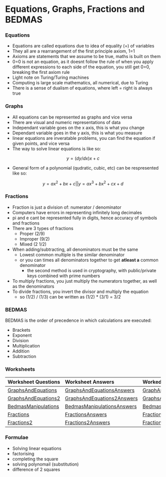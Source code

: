 # Equations, Graphs, Fractions and BEDMAS

### Equations

* Equations are called equations due to idea of equality \(=\) of variables
* They all are a rearrangement of the first principle axiom, 1=1
* Axioms are statements that we assume to be true, maths is built on them
* 0=0 is not an equation, as it doesnt follow the rule of when you apply different expressions to each side of the equation, you still get 0=0, breaking the first axiom rule
* Light note on Turing/Turing machines
* Computing is large scale mathematics, all numerical, due to Turing
* There is a sense of dualism of equations, where left = right is always true

### Graphs

* All equations can be represented as graphs and vice versa
* There are visual and numeric representations of data
* Independant variable goes on the x axis, this is what you change
* Dependant variable goes in the y axis, this is what you measure
* linear equations are inveratable problems, you can find the equation if given points, and vice versa
* The way to solve linear equations is like so:

$$
y = (dy/dx)x + c
$$

* General form of a polynomial \(qudratic, cubic, etc\) can be respresented like so:

$$
y = ax^2 + bx + c || y = ax^3+bx^2+cx+d
$$

### Fractions

* Fraction is just a division of: numerator / denominator
* Computers have errors in representing infinitely long decimales
* pi and e cant be represented fully in digits, hence accuracy of symbols and fractions
* There are 3 types of fractions
  * Proper \(2/9\)
  * Improper \(9/2\)
  * Mixed \(2 1/2\)
* When adding/subtracting, all denominators must be the same
  * Lowest common multiple is the similar denominator
  * or you can times all denominators together to get **atleast a** common denominator
    * the second method is used in cryptography, with public/private keys combined with prime numbers
* To multiply fractions, you just multiply the numerators together, as well as the denominators
* To divide fractions, you invert the divisor and multiply the equation
  * so \(1/2\) / \(1/3\) can be written as \(1/2\) \* \(3/1\) = 3/2

### BEDMAS

BEDMAS is the order of precedence in which calculations are executed:

* Brackets
* Exponent
* Division
* Multiplication
* Addition
* Subtraction 

### Worksheets

| Worksheet Questions | Worksheet Answers | Worked Solutions |
| :--- | :--- | :--- |
| [GraphsAndEquations ](https://github.com/AdnanTech/maths-for-computing-worksheets/blob/master/equations-graphs-and-fractions/GraphsAndEquations.pdf) | [GraphsAndEquationsAnswers](https://github.com/AdnanTech/maths-for-computing-worksheets/blob/master/equations-graphs-and-fractions/GraphsAndEquationsAnswers.pdf) | [GraphAndEquationsWorkedSolutions](https://github.com/AdnanTech/maths-for-computing-worksheets/blob/master/equations-graphs-and-fractions/GraphAndEquationsWorkedSolutions.pdf) |
| [GraphsAndEquations2](https://github.com/AdnanTech/maths-for-computing-worksheets/blob/master/equations-graphs-and-fractions/GraphsAndEquations2.pdf) | [GraphsAndEquations2Answers](https://github.com/AdnanTech/maths-for-computing-worksheets/blob/master/equations-graphs-and-fractions/GraphsAndEquations2Answers.pdf) | [GraphsAndEquations2WorkedSolutions](https://github.com/AdnanTech/maths-for-computing-worksheets/blob/master/equations-graphs-and-fractions/GraphsAndEquations2WorkedSolutions.pdf) |
| [BedmasManipulations](https://github.com/AdnanTech/maths-for-computing-worksheets/blob/master/equations-graphs-and-fractions/BedmasManipulations.pdf) | [BedmasManipulationsAnswers](https://github.com/AdnanTech/maths-for-computing-worksheets/blob/master/equations-graphs-and-fractions/BedmasManipulationsAnswers.pdf) | [BedmasManipulationsWorkedSolutions](https://github.com/AdnanTech/maths-for-computing-worksheets/blob/master/equations-graphs-and-fractions/BedmasManipulationsWorkedSolutions.pdf) |
| [Fractions](https://github.com/AdnanTech/maths-for-computing-worksheets/blob/master/equations-graphs-and-fractions/Fractions.pdf) | [FractionsAnswers](https://github.com/AdnanTech/maths-for-computing-worksheets/blob/master/equations-graphs-and-fractions/FractionsAnswers.pdf) | [FractionsWorkedSolutions](https://github.com/AdnanTech/maths-for-computing-worksheets/blob/master/equations-graphs-and-fractions/FractionsWorkedSolutions.pdf) |
| [Fractions2](https://github.com/AdnanTech/maths-for-computing-worksheets/blob/master/equations-graphs-and-fractions/Fractions2.pdf) | [Fractions2Answers](https://github.com/AdnanTech/maths-for-computing-worksheets/blob/master/equations-graphs-and-fractions/Fractions2Answers.pdf) | [Fractions2WorkedSolutions](https://github.com/AdnanTech/maths-for-computing-worksheets/blob/master/equations-graphs-and-fractions/Fractions2WorkedSolutions.pdf) |

### Formulae

* Solving linear equations
* factorising
* completing the square
* solving polynomail \(substitution\)
* difference of 2 squares

